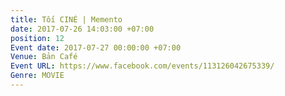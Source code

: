 ```yaml
---
title: Tối CINÉ | Memento
date: 2017-07-26 14:03:00 +07:00
position: 12
Event date: 2017-07-27 00:00:00 +07:00
Venue: Bản Café
Event URL: https://www.facebook.com/events/113126042675339/
Genre: MOVIE
---
```


